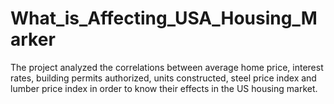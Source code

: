# What_is_Affecting_USA_Housing_Marker
The project analyzed the correlations between average home price, interest rates, building permits authorized, units constructed, steel price index and lumber price index in order to know their effects in the US housing market.
